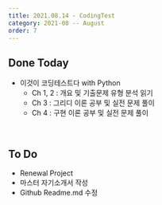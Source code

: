 ```yaml
---
title: 2021.08.14 - CodingTest
category: 2021-08 -- August
order: 7
---
```




## Done Today

- 이것이 코딩테스트다 with Python
  - Ch 1, 2 : 개요 및 기출문제 유형 분석 읽기
  - Ch 3 : 그리디 이론 공부 및 실전 문제 풀이
  - Ch 4 : 구현 이론 공부 및 실전 문제 풀이



<br>

## To Do

- Renewal Project
- 마스터 자기소개서 작성
- Github Readme.md 수정

